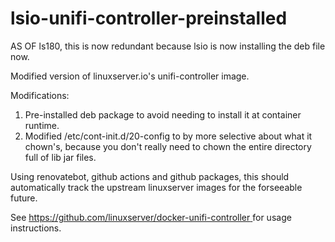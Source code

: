 # lsio-unifi-controller-preinstalled
AS OF ls180, this is now redundant because lsio is now installing the deb file now.

Modified version of linuxserver.io's unifi-controller image.

Modifications:
1. Pre-installed deb package to avoid needing to install it at container runtime.
2. Modified /etc/cont-init.d/20-config to by more selective about what it chown's, because you don't really need to chown the entire directory full of lib jar files.

Using renovatebot, github actions and github packages, this should automatically track the upstream linuxserver images for the forseeable future.

See [https://github.com/linuxserver/docker-unifi-controller ](https://github.com/linuxserver/docker-unifi-controller) for usage instructions.
